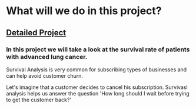 # What will we do in this project?
## [Detailed Project](https://nbviewer.org/github/davidefilosa/SurvivalAnalysis/blob/master/Survival%20Analysis%20.ipynb)


### In this project we will take a look at the survival rate of patients with advanced lung cancer.

Survival Analysis is very common for subscribing types of businesses and can help avoid customer churn.

Let's imagine that a customer decides to cancel his subscription. Survivasl analysis helps us answer the question 'How long should I wait before trying to get the customer back?'
